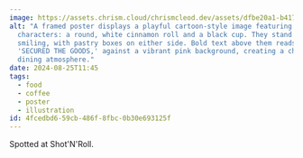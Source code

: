 ```yaml
---
image: https://assets.chrism.cloud/chrismcleod.dev/assets/dfbe20a1-b417-435e-bdb5-a78cc3c5246d.jpg
alt: "A framed poster displays a playful cartoon-style image featuring two
  characters: a round, white cinnamon roll and a black cup. They stand together,
  smiling, with pastry boxes on either side. Bold text above them reads,
  'SECURED THE GOODS,' against a vibrant pink background, creating a cheerful
  dining atmosphere."
date: 2024-08-25T11:45
tags:
  - food
  - coffee
  - poster
  - illustration
id: 4fcedbd6-59cb-486f-8fbc-0b30e693125f
---
```


Spotted at Shot'N'Roll.